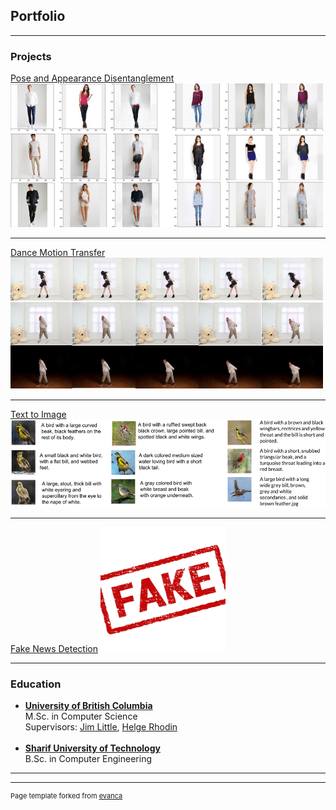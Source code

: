 ## Portfolio

---

### Projects

[Pose and Appearance Disentanglement](/PoseAppDisentanglement)
<img src="images/disentangle.png?raw=true" width="500" height="230">

---
[Dance Motion Transfer](/DanceMotion)
<img src="images/dance.png?raw=true" width="500" height="210">

---
[Text to Image](/Text2Img)
<img src="images/bird.png?raw=true" width="600" height="140">

---
[Fake News Detection](http://example.com/)
<img src="images/fake.jpg?raw=true" width="200" height="200">

---

### Education

- <b>[University of British Columbia](http://www.cs.ubc.ca//)</b> <br> M.Sc. in Computer Science <br> Supervisors: [Jim Little](http://www.cs.ubc.ca/~little/), [Helge Rhodin](http://www.cs.ubc.ca/~rhodin/) <br> <br>
- <b>[Sharif University of Technology](http://ce.sharif.edu//)</b> <br> B.Sc. in Computer Engineering

---




---
<p style="font-size:11px">Page template forked from <a href="https://github.com/evanca/quick-portfolio">evanca</a></p>
<!-- Remove above link if you don't want to attibute -->
